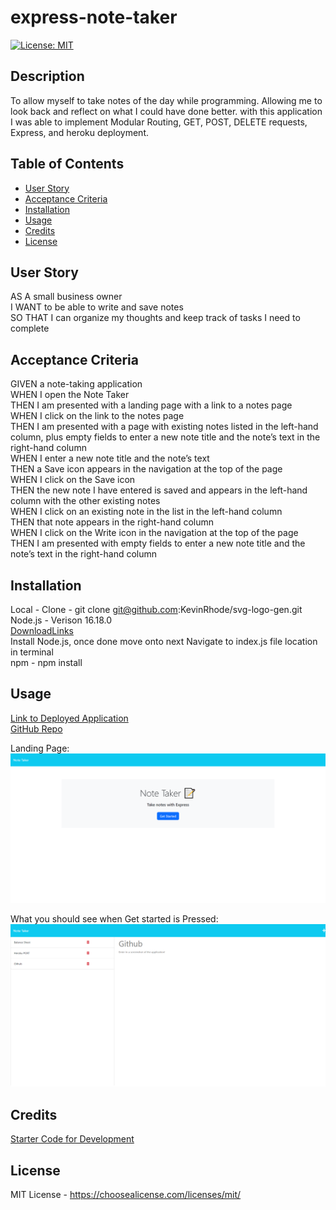 # express-note-taker
[![License: MIT](https://img.shields.io/badge/License-MIT-yellow.svg)](https://choosealicense.com/licenses/mit/)
## Description

To allow myself to take notes of the day while programming. Allowing me to look back and reflect on what I could have done better. with this application I was able to implement Modular Routing, GET, POST, DELETE requests, Express, and heroku deployment. 

## Table of Contents 

- [User Story](#user-story)
- [Acceptance Criteria](#acceptance-criteria)
- [Installation](#installation)
- [Usage](#usage)
- [Credits](#credits)
- [License](#license)

## User Story
AS A small business owner  
I WANT to be able to write and save notes  
SO THAT I can organize my thoughts and keep track of tasks I need to complete  


## Acceptance Criteria
GIVEN a note-taking application  
WHEN I open the Note Taker  
THEN I am presented with a landing page with a link to a notes page  
WHEN I click on the link to the notes page  
THEN I am presented with a page with existing notes listed in the left-hand column, plus empty fields to enter a new note title and the note’s text in the right-hand column  
WHEN I enter a new note title and the note’s text  
THEN a Save icon appears in the navigation at the top of the page  
WHEN I click on the Save icon  
THEN the new note I have entered is saved and appears in the left-hand column with the other existing notes  
WHEN I click on an existing note in the list in the left-hand column  
THEN that note appears in the right-hand column  
WHEN I click on the Write icon in the navigation at the top of the page  
THEN I am presented with empty fields to enter a new note title and the note’s text in the right-hand column  

## Installation

  Local -
  Clone - git clone git@github.com:KevinRhode/svg-logo-gen.git  
  Node.js - Verison 16.18.0  
  [DownloadLinks](https://nodejs.org/download/release/v16.18.0/)  
  Install Node.js, once done move onto next
  Navigate to index.js file location in terminal  
  npm - npm install  


## Usage
 
  [Link to Deployed Application](https://express-note-taker-kevinrhode.herokuapp.com/)  
  [GitHub Repo](https://github.com/KevinRhode/express-note-taker)

Landing Page:
![Screenshot of the application main page](./assets/images/express-note-taker-kevinrhode.herokuapp.com_.png)

What you should see when Get started is Pressed:
  ![Screenshot of the application main page](./assets/images/express-note-taker-kevinrhode.herokuapp.com_notes.png)

## Credits

[Starter Code for Development](https://github.com/coding-boot-camp/miniature-eureka)  

## License

MIT License - https://choosealicense.com/licenses/mit/
